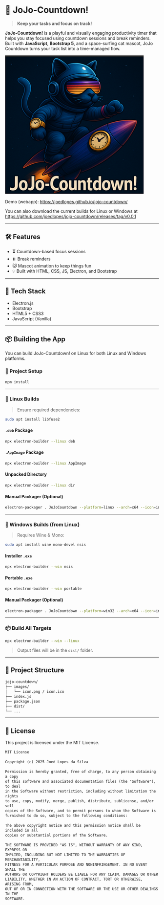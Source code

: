 # 🚀 JoJo-Countdown!

> **Keep your tasks and focus on track!**

**JoJo-Countdown!** is a playful and visually engaging productivity timer that helps you stay focused using countdown sessions and break reminders. Built with **JavaScript**, **Bootstrap 5**, and a space-surfing cat mascot, JoJo Countdown turns your task list into a time-managed flow. 


![JoJo Logo](assets/icons/icon.png)

Demo (webapp): https://joedlopes.github.io/jojo-countdown/

You can also download the current builds for Linux or Windows at https://github.com/joedlopes/jojo-countdown/releases/tag/v0.0.1

---

## 🛠️ Features

* ⏳ Countdown-based focus sessions
* ⏸️ Break reminders
* 🐱 Mascot animation to keep things fun
* 💡 Built with HTML, CSS, JS, Electron, and Bootstrap

---

## 🧰 Tech Stack

* Electron.js
* Bootstrap
* HTML5 + CSS3
* JavaScript (Vanilla)

---

## 📦 Building the App

You can build JoJo-Countdown! on Linux for both Linux and Windows platforms.

### 📁 Project Setup

```bash
npm install
```

---

### 🐧 Linux Builds

> Ensure required dependencies:

```bash
sudo apt install libfuse2
```

#### `.deb` Package

```bash
npx electron-builder --linux deb
```

#### `.AppImage` Package

```bash
npx electron-builder --linux AppImage
```

#### Unpacked Directory

```bash
npx electron-builder --linux dir
```

#### Manual Packager (Optional)

```bash
electron-packager . JoJoCountdown --platform=linux --arch=x64 --icon=images/icon.png --overwrite
```

---

### 🩟 Windows Builds (from Linux)

> Requires Wine & Mono:

```bash
sudo apt install wine mono-devel nsis
```

#### Installer `.exe`

```bash
npx electron-builder --win nsis
```

#### Portable `.exe`

```bash
npx electron-builder --win portable
```

#### Manual Packager (Optional)

```bash
electron-packager . JoJoCountdown --platform=win32 --arch=x64 --icon=images/icon.png --overwrite
```

---

### 📦 Build All Targets

```bash
npx electron-builder --win --linux
```

> Output files will be in the `dist/` folder.

---

## 📁 Project Structure

```
jojo-countdown/
├── images/
│   └── icon.png / icon.ico
├── index.js
├── package.json
├── dist/
└── ...
```

---

## 📄 License

This project is licensed under the MIT License.

```
MIT License

Copyright (c) 2025 Joed Lopes da Silva

Permission is hereby granted, free of charge, to any person obtaining a copy
of this software and associated documentation files (the "Software"), to deal
in the Software without restriction, including without limitation the rights
to use, copy, modify, merge, publish, distribute, sublicense, and/or sell
copies of the Software, and to permit persons to whom the Software is
furnished to do so, subject to the following conditions:

The above copyright notice and this permission notice shall be included in all
copies or substantial portions of the Software.

THE SOFTWARE IS PROVIDED "AS IS", WITHOUT WARRANTY OF ANY KIND, EXPRESS OR
IMPLIED, INCLUDING BUT NOT LIMITED TO THE WARRANTIES OF MERCHANTABILITY,
FITNESS FOR A PARTICULAR PURPOSE AND NONINFRINGEMENT. IN NO EVENT SHALL THE
AUTHORS OR COPYRIGHT HOLDERS BE LIABLE FOR ANY CLAIM, DAMAGES OR OTHER
LIABILITY, WHETHER IN AN ACTION OF CONTRACT, TORT OR OTHERWISE, ARISING FROM,
OUT OF OR IN CONNECTION WITH THE SOFTWARE OR THE USE OR OTHER DEALINGS IN THE
SOFTWARE.

```
